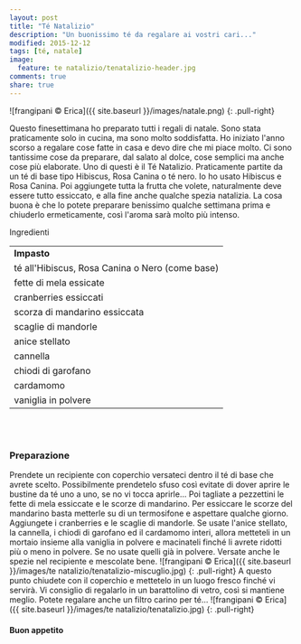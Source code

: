 ```yaml
---
layout: post
title: "Té Natalizio"
description: "Un buonissimo té da regalare ai vostri cari..."
modified: 2015-12-12
tags: [té, natale]
image:
  feature: te natalizio/tenatalizio-header.jpg
comments: true
share: true
---
```


![frangipani © Erica]({{ site.baseurl }}/images/natale.png)
{: .pull-right}

Questo finesettimana ho preparato tutti i regali di natale. Sono stata praticamente solo in cucina, ma sono molto soddisfatta. Ho iniziato l'anno scorso a regalare cose fatte in casa e devo dire che mi piace molto. Ci sono tantissime cose da preparare, dal salato al dolce, cose semplici ma anche cose più elaborate. Uno di questi è il Té Natalizio. Praticamente partite da un té di base tipo Hibiscus, Rosa Canina o té nero. Io ho usato Hibiscus e Rosa Canina. Poi aggiungete tutta la frutta che volete, naturalmente deve essere tutto essiccato, e alla fine anche qualche spezia natalizia. La cosa buona è che lo potete preparare benissimo qualche settimana prima e chiuderlo ermeticamente, così l'aroma sarà molto più intenso.


<div class="ingredients">
  <div class="ingredients-title">Ingredienti</div>
  <table>
    <tbody>
      <tr>
        <td colspan="2"><b>Impasto</b></td>
      </tr>
      <tr>
        <td>té all'Hibiscus, Rosa Canina o Nero (come base)</td>
      </tr>
      <tr>
        <td>fette di mela essicate</td>
      </tr>
      <tr>
        <td>cranberries essiccati</td>
      </tr>
      <tr>
        <td>scorza di mandarino essiccata</td>
      </tr>
      <tr>
        <td>scaglie di mandorle</td>
      </tr>
      <tr>
        <td>anice stellato</td>
      </tr>
      <tr>
        <td>cannella</td>
      </tr>
      <tr>
        <td>chiodi di garofano</td>
      </tr>
      <tr>
        <td>cardamomo</td>
      </tr>
      <tr>
        <td>vaniglia in polvere</td>    
      </tr>
    </tbody>
  </table>
  <br></br>
</div>


<h3>
  <font color="grey">
    <i class="icon-cogs"></i>
  </font> Preparazione
</h3>

Prendete un recipiente con coperchio versateci dentro il té di base che avrete scelto. Possibilmente prendetelo sfuso così evitate di dover aprire le bustine da té uno a uno, se no vi tocca aprirle... Poi tagliate a pezzettini le fette di mela essiccate e le scorze di mandarino. Per essiccare le scorze del mandarino basta metterle su di un termosifone e aspettare qualche giorno. Aggiungete i cranberries e le scaglie di mandorle. Se usate l'anice stellato, la cannella, i chiodi di garofano ed il cardamomo interi, allora metteteli in un mortaio insieme alla vaniglia in polvere e macinateli finché li avrete ridotti più o meno in polvere. Se no usate quelli già in polvere. Versate anche le spezie nel recipiente e mescolate bene.
![frangipani © Erica]({{ site.baseurl }}/images/te natalizio/tenatalizio-miscuglio.jpg)
{: .pull-right}
A questo punto chiudete con il coperchio e mettetelo in un luogo fresco finché vi servirà. Vi consiglio di regalarlo in un barattolino di vetro, così si mantiene meglio. Potete regalare anche un filtro carino per té...
![frangipani © Erica]({{ site.baseurl }}/images/te natalizio/tenatalizio.jpg)
{: .pull-right}

<h4>Buon appetito
  <font color="red">
    <i class="icon-smile"></i>
  </font>
</h4>
